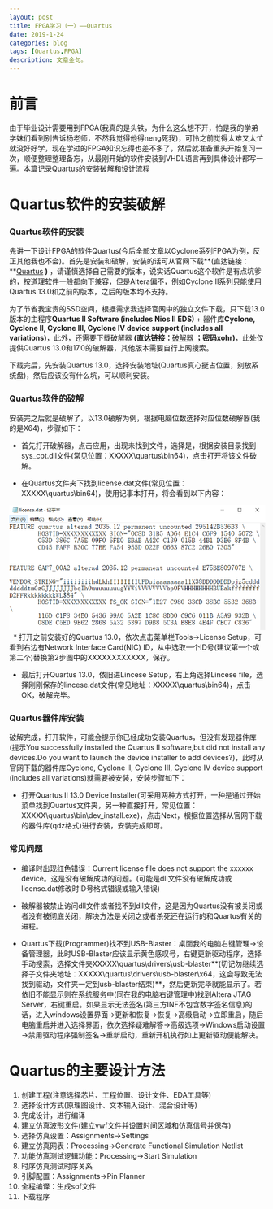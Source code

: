 ```yaml
---
layout: post
title: FPGA学习（一）——Quartus
date: 2019-1-24
categories: blog
tags: [Quartus,FPGA]
description: 文章金句。
---
```


# 前言
由于毕业设计需要用到FPGA(我真的是头铁，为什么这么想不开，怕是我的学弟学妹们看到别告诉杨老师，不然我觉得他得neng死我)，可怜之前觉得太难又太忙就没好好学，现在学过的FPGA知识忘得也差不多了，然后就准备重头开始复习一次，顺便整理整理备忘，从最刚开始的软件安装到VHDL语言再到具体设计都写一遍。本篇记录Quartus的安装破解和设计流程

# Quartus软件的安装破解
### Quartus软件的安装
先讲一下设计FPGA的软件Quartus(今后全部文章以Cyclone系列FPGA为例，反正其他我也不会)。首先是安装和破解，安装的话可从官网下载**(直达链接：**<a href="https://www.intel.com/content/www/us/en/programmable/downloads/download-center.html" target="_black">Quartus</a> **)**
，请谨慎选择自己需要的版本，说实话Quartus这个软件是有点坑爹的，按道理软件一般都向下兼容，但是Altera偏不，例如Cyclone Ⅱ系列只能使用Quartus 13.0和之前的版本，之后的版本均不支持。

为了节省我宝贵的SSD空间，根据需求我选择官网中的独立文件下载，只下载13.0版本的主程序**Quartus II Software (includes Nios II EDS)** + 器件库**Cyclone, Cyclone II, Cyclone III, Cyclone IV device support (includes all variations)**，此外，还需要下载破解器 **(直达链接：**<a href="https://pan.baidu.com/s/1-FKqXnYuAtVhSqledv2U0g" target="_black">破解器</a> **；密码xohr)**，此处仅提供Quartus 13.0和17.0的破解器，其他版本需要自行上网搜索。

下载完后，先安装Quartus 13.0，选择安装地址(Quartus真心挺占位置，别放系统盘)，然后应该没有什么坑，可以顺利安装。

### Quartus软件的破解
安装完之后就是破解了，以13.0破解为例，根据电脑位数选择对应位数破解器(我的是X64)，步骤如下：

* 首先打开破解器，点击应用，出现未找到文件，选择是，根据安装目录找到sys_cpt.dll文件(常见位置：XXXXX\quartus\bin64)，点击打开将该文件破解。

* 在Quartus文件夹下找到license.dat文件(常见位置：XXXXX\quartus\bin64)，使用记事本打开，将会看到以下内容：
<div align="center"><img src="https://github.com/SKYESCAPE/SKYESCAPE.GITHUB.IO/raw/master/article_image/FPGA_Quartus_1.png"></div>  
&nbsp;
* 打开之前安装好的Quartus 13.0，依次点击菜单栏Tools→License Setup，可看到右边有Network Interface Card(NIC) ID，从中选取一个ID号(建议第一个或第二个)替换第2步图中的XXXXXXXXXXXX，保存。

* 最后打开Quartus 13.0，依旧进Lincese Setup，右上角选择Lincese file，选择刚刚保存的lincese.dat文件(常见地址：XXXXX\quartus\bin64)，点击OK，破解完毕。

### Quartus器件库安装
破解完成，打开软件，可能会提示你已经成功安装Quartus，但没有发现器件库(提示You successfully installed the Quartus II software,but did not install any devices.Do you want to launch the device installer to add devices?)，此时从官网下载的器件库Cyclone, Cyclone II, Cyclone III, Cyclone IV device support (includes all variations)就需要被安装，安装步骤如下：

* 打开Quartus Ⅱ 13.0 Device Installer(可采用两种方式打开，一种是通过开始菜单找到Quartus文件夹，另一种直接打开，常见位置：XXXXX\quartus\bin\dev_install.exe)，点击Next，根据位置选择从官网下载的器件库(qdz格式)进行安装，安装完成即可。

### 常见问题
* 编译时出现红色错误：Current license file does not support the xxxxxx device。这是没有破解成功的问题。(可能是dll文件没有破解成功或license.dat修改时ID号格式错误或输入错误)

* 破解器被禁止访问dll文件或者找不到dll文件，这是因为Quartus没有被关闭或者没有被彻底关闭，解决方法是关闭之或者杀死还在运行的和Quartus有关的进程。

* Quartus下载(Programmer)找不到USB-Blaster：桌面我的电脑右键管理→设备管理器，此时USB-Blaster应该显示黄色感叹号，右键更新驱动程序，选择手动搜索，选择文件夹XXXXX\quartus\drivers\usb-blaster**(切记勿继续选择子文件夹地址：XXXXX\quartus\drivers\usb-blaster\x64，这会导致无法找到驱动，文件夹一定到usb-blaster结束)**，然后更新完毕就能显示了。若依旧不能显示则在系统服务中(同在我的电脑右键管理中)找到Altera JTAG Server，右键重启。如果显示无法签名(第三方INF不包含数字签名信息)的话，进入windows设置界面→更新和恢复→恢复→高级启动→立即重启，随后电脑重启并进入选择界面，依次选择疑难解答→高级选项→Windows启动设置→禁用驱动程序强制签名→重新启动，重新开机执行如上更新驱动便能解决。

# Quartus的主要设计方法
1. 创建工程(注意选择芯片、工程位置、设计文件、EDA工具等)
2. 选择设计方式(原理图设计、文本输入设计、混合设计等)
3. 完成设计，进行编译
4. 建立仿真波形文件(建立vwf文件并设置时间区域和仿真信号并保存)
5. 选择仿真设置：Assignments→Settings
6. 建立仿真网表：Processing→Generate Functional Simulation Netlist
7. 功能仿真测试逻辑功能：Processing→Start Simulation
8. 时序仿真测试时序关系
9. 引脚配置：Assignments→Pin Planner
10. 全程编译：生成sof文件
11. 下载程序




